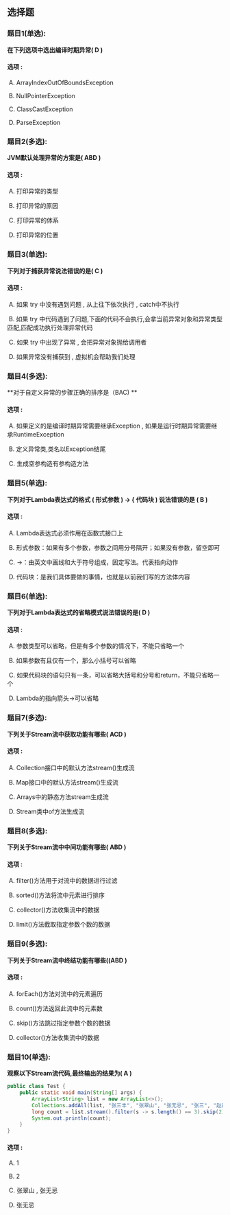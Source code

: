 ## 选择题

### 题目1(单选):

**在下列选项中选出编译时期异常(  D  )**

#### 选项 :

​	A. ArrayIndexOutOfBoundsException

​	B. NullPointerException

​	C. ClassCastException

​	D. ParseException



### 题目2(多选):

**JVM默认处理异常的方案是(  ABD )**

#### 选项 : 

​	A. 打印异常的类型

​	B. 打印异常的原因

​	C. 打印异常的体系

​	D. 打印异常的位置



### 题目3(单选):

**下列对于捕获异常说法错误的是( C )**

#### 选项 :

​	A. 如果 try 中没有遇到问题 , 从上往下依次执行 , catch中不执行

​	B. 如果 try 中代码遇到了问题,下面的代码不会执行,会拿当前异常对象和异常类型匹配,匹配成功执行处理异常代码

​	C. 如果 try 中出现了异常 , 会把异常对象抛给调用者

​	D. 如果异常没有捕获到 , 虚拟机会帮助我们处理



### 题目4(多选):

**对于自定义异常的步骤正确的排序是（BAC) **

#### 选项 :

​	A. 如果定义的是编译时期异常需要继承Exception , 如果是运行时期异常需要继承RuntimeException

​	B. 定义异常类,类名以Exception结尾

​	C. 生成空参构造有参构造方法



### 题目5(单选):

**下列对于Lambda表达式的格式  ( 形式参数 )  -> { 代码块 ) 说法错误的是 ( B  )**

#### 选项 :

​	A. Lambda表达式必须作用在函数式接口上

​	B. 形式参数：如果有多个参数，参数之间用分号隔开；如果没有参数，留空即可

​	C. ->：由英文中画线和大于符号组成，固定写法。代表指向动作

​	D. 代码块：是我们具体要做的事情，也就是以前我们写的方法体内容



### 题目6(单选):

**下列对于Lambda表达式的省略模式说法错误的是( D )**

#### 选项 :

​	A. 参数类型可以省略，但是有多个参数的情况下，不能只省略一个

​	B. 如果参数有且仅有一个，那么小括号可以省略

​	C. 如果代码块的语句只有一条，可以省略大括号和分号和return，不能只省略一个

​	D. Lambda的指向箭头->可以省略 



### 题目7(多选):

**下列关于Stream流中获取功能有哪些( ACD )**

#### 选项 :

​	A. Collection接口中的默认方法stream()生成流

​	B. Map接口中的默认方法stream()生成流

​	C. Arrays中的静态方法stream生成流

​	D. Stream类中of方法生成流



### 题目8(多选):

**下列关于Stream流中中间功能有哪些( ABD )**

#### 选项 :

​	A. filter()方法用于对流中的数据进行过滤

​	B. sorted()方法将流中元素进行排序

​	C. collector()方法收集流中的数据

​	D. limit()方法截取指定参数个数的数据



### 题目9(多选):

**下列关于Stream流中终结功能有哪些((ABD )**

#### 选项 :

​	A. forEach()方法对流中的元素遍历

​	B. count()方法返回此流中的元素数

​	C. skip()方法跳过指定参数个数的数据

​	D. collector()方法收集流中的数据



### 题目10(单选):

**观察以下Stream流代码,最终输出的结果为( A )**

```java
public class Test {
    public static void main(String[] args) {
        ArrayList<String> list = new ArrayList<>();
        Collections.addAll(list, "张三丰", "张翠山", "张无忌", "张三", "赵四");
        long count = list.stream().filter(s -> s.length() == 3).skip(2).count();
        System.out.println(count);
    }
}
```

#### 选项 :

​	A.  1

​	B.  2

​	C.  张翠山 , 张无忌

​	D.  张无忌

